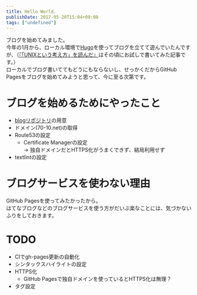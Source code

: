 ```yaml
---
title: Hello World.
publishDate: 2017-05-20T15:04+09:00
tags: ["undefined"]
---
```


ブログを始めてみました。  
今年の1月から、ローカル環境で[Hugo](https://github.com/spf13/hugo)を使ってブログを立てて遊んでいたんですが、（[『「UNIXという考え方」を読んだ』](/2017/01/29/unix-philosophy/)はその頃にお試しで書いてみた記事です。）  
ローカルでブログ書いててもどうにもならないし、せっかくだからGitHub Pagesをブログを始めてみようと思って、今に至る次第です。

# ブログを始めるためにやったこと

- [blogリポジトリ](https://github.com/70-10/blog)の用意
- ドメイン(70-10.net)の取得
- Route53の設定
  - Certificate Managerの設定  
    → 独自ドメインだとHTTPS化がうまくできず、結局利用せず
- textlintの設定

# ブログサービスを使わない理由

GitHub Pagesを使ってみたかったから。  
はてなブログなどのブログサービスを使う方がだいぶ楽なことには、気づかないふりをしておきます。

# TODO

- CIでgh-pages更新の自動化
- シンタックスハイライトの設定
- HTTPS化
  - GitHub Pagesで独自ドメインを使っているとHTTPS化は無理？
- タグ設定
